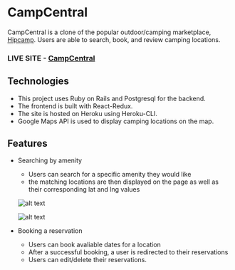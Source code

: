 # CampCentral

CampCentral is a clone of the popular outdoor/camping marketplace, [Hipcamp](https://www.hipcamp.com/en-US). Users are able to search, book, and review camping locations.

### LIVE SITE - [CampCentral](https://campcentral.herokuapp.com/)

## Technologies

* This project uses Ruby on Rails and Postgresql for the backend.
* The frontend is built with React-Redux.
* The site is hosted on Heroku using Heroku-CLI.
* Google Maps API is used to display camping locations on the map.

## Features

* Searching by amenity
    * Users can search for a specific amenity they would like
    * the matching locations are then displayed on the page as well as their corresponding lat and lng values
    
     ![alt text](https://github.com/aahmed019/CampCentral/blob/main/app/assets/images/search_by_amenity.png)
     
     ![alt text](https://github.com/aahmed019/CampCentral/blob/main/app/assets/images/search_by_shower.png)
     
* Booking a reservation
    * Users can book avaliable dates for a location
    * After a successful booking, a user is redirected to their reservations
    * Users can edit/delete their reservations.

